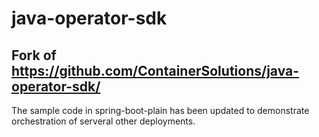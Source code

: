 # java-operator-sdk

## Fork of https://github.com/ContainerSolutions/java-operator-sdk/

The sample code in spring-boot-plain has been updated to demonstrate orchestration of serveral other deployments.

